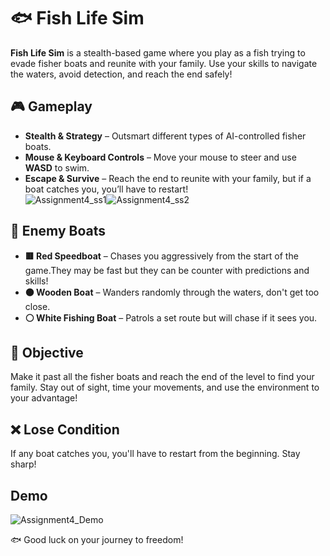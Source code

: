 # 🐟 Fish Life Sim

**Fish Life Sim** is a stealth-based game where you play as a fish trying to evade fisher boats and reunite with your family. Use your skills to navigate the waters, avoid detection, and reach the end safely!  

## 🎮 Gameplay  

- **Stealth & Strategy** – Outsmart different types of AI-controlled fisher boats.  
- **Mouse & Keyboard Controls** – Move your mouse to steer and use **WASD** to swim.  
- **Escape & Survive** – Reach the end to reunite with your family, but if a boat catches you, you’ll have to restart!  
![Assignment4_ss1](https://github.com/user-attachments/assets/43a362ec-33ff-468e-8e36-a84a56a22e5b)![Assignment4_ss2](https://github.com/user-attachments/assets/e8e5d299-5a65-4a97-a81e-3fe00a287c33)


## 🚤 Enemy Boats  

- **🟥 Red Speedboat** – Chases you aggressively from the start of the game.They may be fast but they can be counter with predictions and skills!  
- **🟤 Wooden Boat** – Wanders randomly through the waters, don't get too close.  
- **⚪ White Fishing Boat** – Patrols a set route but will chase if it sees you.  

## 🏁 Objective  

Make it past all the fisher boats and reach the end of the level to find your family. Stay out of sight, time your movements, and use the environment to your advantage!  

## ❌ Lose Condition  

If any boat catches you, you'll have to restart from the beginning. Stay sharp!  

## Demo
![Assignment4_Demo](https://github.com/user-attachments/assets/98bfabd9-97b0-4f79-bda4-ccb10fa5b7d2)

🐟 Good luck on your journey to freedom!
